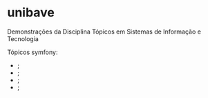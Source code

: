 # unibave
Demonstrações da Disciplina Tópicos em Sistemas de Informação e Tecnologia

Tópicos symfony:
- ;
- ;
- ;
- ;
